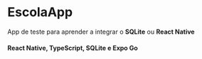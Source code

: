 # EscolaApp
App de teste para aprender a integrar o __SQLite__ ou __React Native__
#### React Native, TypeScript, SQLite e Expo Go